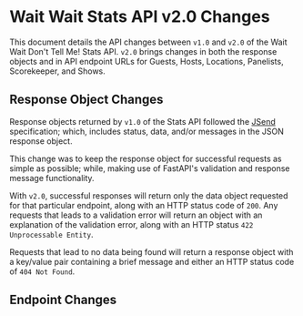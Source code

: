 # Wait Wait Stats API v2.0 Changes

This document details the API changes between `v1.0` and `v2.0` of the Wait
Wait Don't Tell Me! Stats API. `v2.0` brings changes in both the response
objects and in API endpoint URLs for Guests, Hosts, Locations, Panelists,
Scorekeeper, and Shows.

## Response Object Changes

Response objects returned by `v1.0` of the Stats API followed the
[JSend](https://github.com/omniti-labs/jsend) specification; which, includes
status, data, and/or messages in the JSON response object.

This change was to keep the response object for successful requests as simple
as possible; while, making use of FastAPI's validation and response message
functionality.

With `v2.0`, successful responses will return only the data object requested
for that particular endpoint, along with an HTTP status code of `200`. Any
requests that leads to a validation error will return an object with an
explanation of the validation error, along with an HTTP status
`422 Unprocessable Entity`.

Requests that lead to no data being found will return a response object with a
key/value pair containing a brief message and either an HTTP status code of
`404 Not Found`.

## Endpoint Changes

